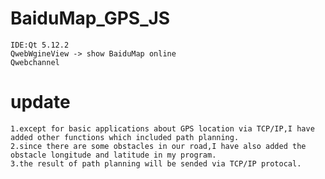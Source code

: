 # BaiduMap_GPS_JS
	IDE:Qt 5.12.2
	QwebWgineView -> show BaiduMap online
	Qwebchannel
	
  # update

	1.except for basic applications about GPS location via TCP/IP,I have added other functions which included path planning.
	2.since there are some obstacles in our road,I have also added the obstacle longitude and latitude in my program.
	3.the result of path planning will be sended via TCP/IP protocal.
	
